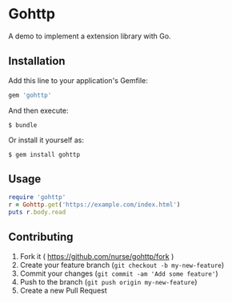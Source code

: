 # Gohttp

A demo to implement a extension library with Go.

## Installation

Add this line to your application's Gemfile:

```ruby
gem 'gohttp'
```

And then execute:

    $ bundle

Or install it yourself as:

    $ gem install gohttp

## Usage

```ruby
require 'gohttp'
r = Gohttp.get('https://example.com/index.html')
puts r.body.read
```

## Contributing

1. Fork it ( https://github.com/nurse/gohttp/fork )
2. Create your feature branch (`git checkout -b my-new-feature`)
3. Commit your changes (`git commit -am 'Add some feature'`)
4. Push to the branch (`git push origin my-new-feature`)
5. Create a new Pull Request
